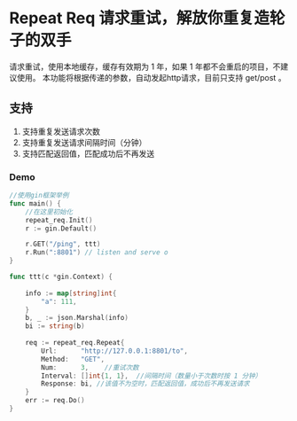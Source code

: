 # Repeat Req 请求重试，解放你重复造轮子的双手

请求重试，使用本地缓存，缓存有效期为 1 年，如果 1 年都不会重启的项目，不建议使用。
本功能将根据传递的参数，自动发起http请求，目前只支持 get/post 。

## 支持
1. 支持重复发送请求次数
2. 支持重复发送请求间隔时间（分钟）
3. 支持匹配返回值，匹配成功后不再发送

### Demo
```go
//使用gin框架举例
func main() {
	//在这里初始化
    repeat_req.Init()
    r := gin.Default()

    r.GET("/ping", ttt)
    r.Run(":8801") // listen and serve o
}

func ttt(c *gin.Context) {
    
	info := map[string]int{
		"a": 111,
	}
	b, _ := json.Marshal(info)
	bi := string(b)
    
    req := repeat_req.Repeat{
        Url:      "http://127.0.0.1:8801/to",
        Method:   "GET",
        Num:      3,    //重试次数
        Interval: []int{1, 1},  //间隔时间（数量小于次数时按 1 分钟）
        Response: bi, //该值不为空时，匹配返回值，成功后不再发送请求
    }
    err := req.Do()
}
```
